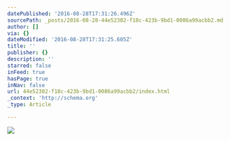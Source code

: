 ```yaml
---
datePublished: '2016-08-28T17:31:26.496Z'
sourcePath: _posts/2016-08-28-44e52302-f18c-423b-9bd1-0086a99acbb2.md
author: []
via: {}
dateModified: '2016-08-28T17:31:25.605Z'
title: ''
publisher: {}
description: ''
starred: false
inFeed: true
hasPage: true
inNav: false
url: 44e52302-f18c-423b-9bd1-0086a99acbb2/index.html
_context: 'http://schema.org'
_type: Article

---
```

![](https://the-grid-user-content.s3-us-west-2.amazonaws.com/f0af89f3-322b-4aa0-ae25-5ad5c4d3b65f.jpg)